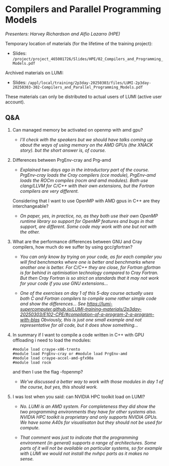 # Compilers and Parallel Programming Models

*Presenters: Harvey Richardson and Alfio Lazarro (HPE)*

<!-- Course materials will be provided during and after the course. -->

Temporary location of materials (for the lifetime of the training project):

-   Slides: `/project/project_465001726/Slides/HPE/02_Compilers_and_Programming_Models.pdf`

Archived materials on LUMI:

-   Slides: `/appl/local/training/2p3day-20250303/files/LUMI-2p3day-20250303-302-Compilers_and_Parallel_Programming_Models.pdf`

<!--
-   Recording: `/appl/local/training/2p3day-20250303/recordings/302-Compilers_and_Parallel_Programming_Models.mp4`
-->

<!--
-   Could add references from the last slide?
-->

These materials can only be distributed to actual users of LUMI (active user account).

<!--
!!! Note "Alternative for modifying `LD_LIBRARY_PATH`"
    Instead of using
    ```LD_LIBRARY_PATH=$CRAY_LD_LIBRARY_PATH:$LD_LIBRARY_PATH```,
    you can also use the module [lumi-CrayPath](https://lumi-supercomputer.github.io/LUMI-EasyBuild-docs/l/lumi-CrayPath/). 
    Loading it essentially does that setting for `LD_LIBRARY_PATH`, unloading tries to restore the old situation, 
    and reloading while the module is already loaded, will adapt to a possibly modified `$CRAY_LD_LIBRARY_PATH`. 
    (So basically use it after loading all other modules that you need.)
-->

## Q&A

1.  Can managed memory be activated on openmp with amd gpu?

    -   *I'll check with the speakers but we should have talks coming up about the ways of using memory on the AMD GPUs (the XNACK story).
        but the short answer is, of course.*


2.  Differences between PrgEnv-cray and Prg-amd

    -   *Explained two days ago in the introductory part of the course. PrgEnv-cray loads the Cray compilers (cce module), PrgEnv-amd loads the ROCm compiles (rocm and amd modules). Both use clang/LLVM for C/C++ with their own extensions, but the Fortran compilers are very different.*

    Considering that I want to use OpenMP with AMD gpus in C++ are they interchangeable?

    -   *On paper, yes, in practice, no, as they both use their own OpenMP runtime library so support for OpenMP features and bugs in that support, are different. Some code may work with one but not with the other.*

3.  What are the performance differences between GNU and Cray compilers, how much do we suffer by using gcc/gfortran?

    -   *You can only know by trying on your code, as for each compiler you will find benchmarks where one is better and benchmarks where another one is better. For C/C++ they are close, for Fortran gfortran is far behind in optimisation technology compared to Cray Fortran. But then Cray Fortran is so strict on standards that it may not work for your code if you use GNU extensions...*

    -   *One of the exercises on day 1 of this 5-day course actually uses both C and Fortran compilers to compile some rather simple code and show the differences... See https://lumi-supercomputer.github.io/LUMI-training-materials/2p3day-20250303/E102-CPE/#compilation-of-a-program-2-a-program-with-blas Obviously, this is just one small example and not representative for all code, but it does show something...*


4.  In summary if I want to compile a code written in C++ with GPU offloading i need to load the modules: 

    ```
    #module load craype-x86-trento
    #module load PrgEnv-cray or #module load PrgEnv-amd
    #module load craype-accel-amd-gfx90a
    #module load rocm
    ```

    and then I use the flag -fopenmp?

    -   *We've discussed a better way to work with those modules in day 1 of the course, but yes, this should work.*

7.  I was lost when you said: can NVIDIA HPC toolkit load on LUMI?

    -   *No. LUMI is an AMD system. For completeness they did show the two programming environments they have for other systems also. NVIDIA HPC toolkit is proprietary and only supports NVIDIA GPUs. We have some A40s for visualisaton but they should not be used for compute.*

    -   *That comment was just to indicate that the programming environment (in general) supports a range of architectures. Some parts of it will not be available on particular systems, so for example with LUMI we would not install the nvhpc parts as it makes no sense.*
